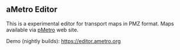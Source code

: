 ## aMetro Editor

This is a experimental editor for transport maps in PMZ format.
Maps available via [pMetro](http://pmetro.su/Maps.html) web site.

Demo (nightly builds): https://editor.ametro.org
